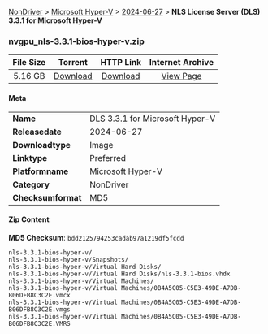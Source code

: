 
[NonDriver](/README.md)  >  [Microsoft Hyper-V](/index/NonDriver/Microsoft_Hyper-V.md)  >  [2024-06-27](/index/NonDriver/Microsoft_Hyper-V/2024-06-27.md)  >  **NLS License Server (DLS) 3.3.1 for Microsoft Hyper-V**


### nvgpu_nls-3.3.1-bios-hyper-v.zip

| **File Size** | **Torrent**  | **HTTP Link** | **Internet Archive** |
|:-------------:|:------------:|:-------------:|:--------------------:|
| 5.16 GB |  [Download](https://archive.org/download/nvgpu_nls-3.3.1-bios-hyper-v.zip/nvgpu_nls-3.3.1-bios-hyper-v.zip_archive.torrent)       | [Download](https://archive.org/compress/nvgpu_nls-3.3.1-bios-hyper-v.zip) | [View Page](https://archive.org/details/nvgpu_nls-3.3.1-bios-hyper-v.zip)       |

#### Meta

<table>
<tr><td><strong>Name</strong></td><td>DLS 3.3.1 for Microsoft Hyper-V</td></tr>
<tr><td><strong>Releasedate</strong></td><td>2024-06-27</td></tr>
<tr><td><strong>Downloadtype</strong></td><td>Image</td></tr>
<tr><td><strong>Linktype</strong></td><td>Preferred</td></tr>
<tr><td><strong>Platformname</strong></td><td>Microsoft Hyper-V</td></tr>
<tr><td><strong>Category</strong></td><td>NonDriver</td></tr>
<tr><td><strong>Checksumformat</strong></td><td>MD5</td></tr>
</table>

#### Zip Content

**MD5 Checksum**: `bdd2125794253cadab97a1219df5fcdd`

```text
nls-3.3.1-bios-hyper-v/
nls-3.3.1-bios-hyper-v/Snapshots/
nls-3.3.1-bios-hyper-v/Virtual Hard Disks/
nls-3.3.1-bios-hyper-v/Virtual Hard Disks/nls-3.3.1-bios.vhdx
nls-3.3.1-bios-hyper-v/Virtual Machines/
nls-3.3.1-bios-hyper-v/Virtual Machines/0B4A5C05-C5E3-49DE-A7DB-B06DFB8C3C2E.vmcx
nls-3.3.1-bios-hyper-v/Virtual Machines/0B4A5C05-C5E3-49DE-A7DB-B06DFB8C3C2E.vmgs
nls-3.3.1-bios-hyper-v/Virtual Machines/0B4A5C05-C5E3-49DE-A7DB-B06DFB8C3C2E.VMRS
```